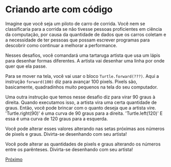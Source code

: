 # Criando arte com código

Imagine que você seja um piloto de carro de corrida. Você nem se classificaria
para a corrida se não tivesse pessoas proficientes em ciência da computação,
por causa da quantidade de dados que os carros coletam e a necessidade de ter
pessoas que possam escrever programas para descobrir como continuar a melhorar
a performance.

Nesses desafios, você comandará uma tartaruga artista que usa um lápis para
desenhar formas diferentes. A artista vai desenhar uma linha por onde quer que
ela passe.

Para se mover na tela, você vai usar o bloco `Turtle.forward(???)`. Aqui a
instrução `forward(100)` diz para avançar 100 pixels. Pixels são, basicamente,
quadradinhos muito pequenos na tela do seu computador.

Uma outra instrução que temos nesse desafio diz para virar 90 graus à direita.
Quando executamos isso, a artista vira uma certa quantidade de graus. Então,
você pode brincar com o quanto deseja que a artista vire. 'Turtle.right(90)' é
uma curva de 90 graus para a direita. 'Turtle.left(120)' E essa é uma curva de
120 graus para a esquerda.

Você pode alterar esses valores alterando nas setas próximas aos números de
pixels e graus. Divirta-se desenhando com seu artista!

Você pode alterar as quantidades de pixels e graus alterando os números entre
os parênteses. Divirta-se desenhando com seu artista!

[Próximo](02_sou_um_artista.md)
